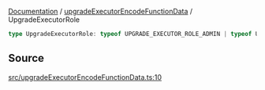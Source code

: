[Documentation](../../README.md) / [upgradeExecutorEncodeFunctionData](../README.md) / UpgradeExecutorRole

```ts
type UpgradeExecutorRole: typeof UPGRADE_EXECUTOR_ROLE_ADMIN | typeof UPGRADE_EXECUTOR_ROLE_EXECUTOR;
```

## Source

[src/upgradeExecutorEncodeFunctionData.ts:10](https://github.com/anegg0/arbitrum-orbit-sdk/blob/8d986d322aefb470a79fa3dc36918f72097df8c1/src/upgradeExecutorEncodeFunctionData.ts#L10)
